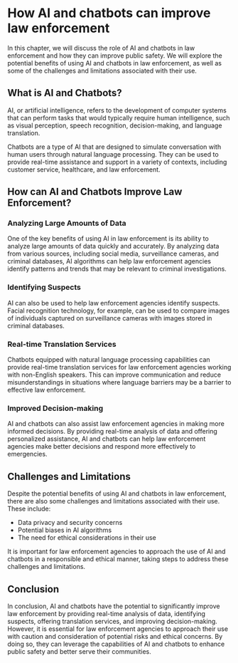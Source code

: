 How AI and chatbots can improve law enforcement
==========================================================================================================

In this chapter, we will discuss the role of AI and chatbots in law enforcement and how they can improve public safety. We will explore the potential benefits of using AI and chatbots in law enforcement, as well as some of the challenges and limitations associated with their use.

What is AI and Chatbots?
------------------------

AI, or artificial intelligence, refers to the development of computer systems that can perform tasks that would typically require human intelligence, such as visual perception, speech recognition, decision-making, and language translation.

Chatbots are a type of AI that are designed to simulate conversation with human users through natural language processing. They can be used to provide real-time assistance and support in a variety of contexts, including customer service, healthcare, and law enforcement.

How can AI and Chatbots Improve Law Enforcement?
------------------------------------------------

### Analyzing Large Amounts of Data

One of the key benefits of using AI in law enforcement is its ability to analyze large amounts of data quickly and accurately. By analyzing data from various sources, including social media, surveillance cameras, and criminal databases, AI algorithms can help law enforcement agencies identify patterns and trends that may be relevant to criminal investigations.

### Identifying Suspects

AI can also be used to help law enforcement agencies identify suspects. Facial recognition technology, for example, can be used to compare images of individuals captured on surveillance cameras with images stored in criminal databases.

### Real-time Translation Services

Chatbots equipped with natural language processing capabilities can provide real-time translation services for law enforcement agencies working with non-English speakers. This can improve communication and reduce misunderstandings in situations where language barriers may be a barrier to effective law enforcement.

### Improved Decision-making

AI and chatbots can also assist law enforcement agencies in making more informed decisions. By providing real-time analysis of data and offering personalized assistance, AI and chatbots can help law enforcement agencies make better decisions and respond more effectively to emergencies.

Challenges and Limitations
--------------------------

Despite the potential benefits of using AI and chatbots in law enforcement, there are also some challenges and limitations associated with their use. These include:

* Data privacy and security concerns
* Potential biases in AI algorithms
* The need for ethical considerations in their use

It is important for law enforcement agencies to approach the use of AI and chatbots in a responsible and ethical manner, taking steps to address these challenges and limitations.

Conclusion
----------

In conclusion, AI and chatbots have the potential to significantly improve law enforcement by providing real-time analysis of data, identifying suspects, offering translation services, and improving decision-making. However, it is essential for law enforcement agencies to approach their use with caution and consideration of potential risks and ethical concerns. By doing so, they can leverage the capabilities of AI and chatbots to enhance public safety and better serve their communities.
